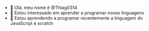 - 👋 Olá, meu nome é @Thiag0314
- 👀 Estou interessado em aprender a programar novas linguagens 
- 🌱 Estou aprendendo a programar recentemente a linguagem do JavaScript e scratch

